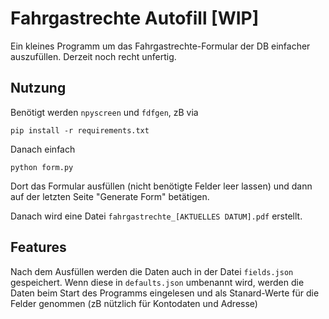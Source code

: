 # Fahrgastrechte Autofill [WIP]

Ein kleines Programm um das Fahrgastrechte-Formular der DB einfacher auszufüllen. Derzeit noch recht unfertig.

## Nutzung

Benötigt werden `npyscreen` und `fdfgen`, zB via

```
pip install -r requirements.txt
```

Danach einfach

```
python form.py
```

Dort das Formular ausfüllen (nicht benötigte Felder leer lassen) und dann auf der letzten Seite "Generate Form" betätigen.

Danach wird eine Datei `fahrgastrechte_[AKTUELLES DATUM].pdf` erstellt.

## Features

Nach dem Ausfüllen werden die Daten auch in der Datei `fields.json` gespeichert. Wenn diese in `defaults.json` umbenannt wird, werden die Daten beim Start des Programms eingelesen und als Stanard-Werte für die Felder genommen (zB nützlich für Kontodaten und Adresse)

